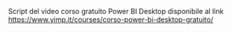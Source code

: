 Script del video corso gratuito Power BI Desktop disponibile al link https://www.yimp.it/courses/corso-power-bi-desktop-gratuito/
